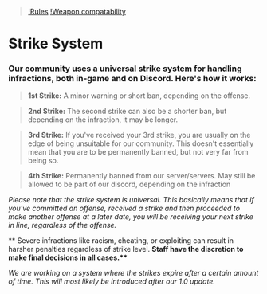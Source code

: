 >[!Rules](https://justcue.github.io/KOTH-Reforged/Pages/rules.html)
>[!Weapon compatability](https://justcue.github.io/KOTH-Reforged/Pages/Weapon_Compatability.html)

# Strike System
### Our community uses a universal strike system for handling infractions, both in-game and on Discord. Here's how it works:

> **1st Strike:** A minor warning or short ban, depending on the offense.

> **2nd Strike:** The second strike can also be a shorter ban, but depending on the infraction, it may be longer.

> **3rd Strike:** If you've received your 3rd strike, you are usually on the edge of being unsuitable for our community. This doesn't essentially mean that you are to be permanently banned, but not very far from being so.

> **4th Strike:** Permanently banned from our server/servers. May still be allowed to be part of our discord, depending on the infraction

*Please note that the strike system is universal. This basically means that if you've committed an offense, received a strike and then proceeded to make another offense at a later date, you will be receiving your next strike in line, regardless of the offense.*

** Severe infractions like racism, cheating, or exploiting can result in harsher penalties regardless of strike level.
__Staff have the discretion to make final decisions in all cases.**__

*We are working on a system where the strikes expire after a certain amount of time. This will most likely be introduced after our 1.0 update.*
